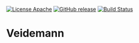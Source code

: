 [![License Apache](https://img.shields.io/github/license/nlnwa/veidemann-harvester.svg)](https://github.com/nlnwa/veidemann-harvester/blob/master/LICENSE)
[![GitHub release](https://img.shields.io/github/release/nlnwa/veidemann-harvester.svg)](https://github.com/nlnwa/veidemann-harvester/releases/latest)
[![Build Status](https://travis-ci.org/nlnwa/veidemann-harvester.svg?branch=master)](https://travis-ci.org/nlnwa/veidemann-harvester)
# Veidemann

